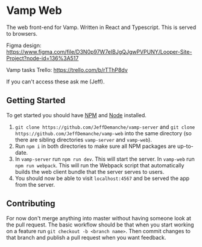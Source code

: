 # Vamp Web

The web front-end for Vamp. Written in React and Typescript. This is served to browsers.

Figma design: https://www.figma.com/file/D3N0p97W7eIBJgQJgwPVPUNY/Looper-Site-Project?node-id=136%3A517

Vamp tasks Trello: https://trello.com/b/rTThP8dv

If you can't access these ask me (Jeff).

## Getting Started

To get started you should have [NPM](https://www.npmjs.com/) and [Node](https://nodejs.org/en/) installed.

1. `git clone https://github.com/JeffDemanche/vamp-server` and `git clone https://github.com/JeffDemanche/vamp-web` into the same directory (so there are sibling directories `vamp-server` and `vamp-web`).
2. Run `npm i` in both directories to make sure all NPM packages are up-to-date.
3. In `vamp-server` run `npm run dev`. This will start the server. In `vamp-web` run `npm run webpack`. This will run the Webpack script that automatically builds the web client bundle that the server serves to users.
4. You should now be able to visit `localhost:4567` and be served the app from the server.

## Contributing

For now don't merge anything into master without having someone look at the pull request. The basic workflow should be that when you start working on a feature run `git checkout -b <branch name>`. Then commit changes to that branch and publish a pull request when you want feedback.